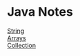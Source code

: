 # Java Notes

[String](String.md)  
[Arrays](Array.md)  
[Collection](./collection/CollectionFramework.md)
